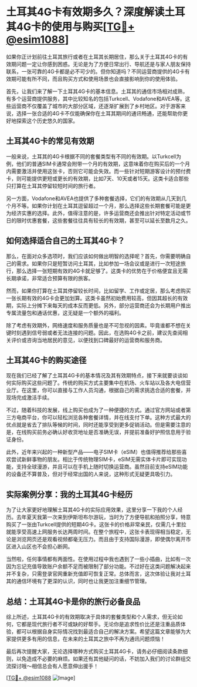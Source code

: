 # 土耳其4G卡有效期多久？深度解读土耳其4G卡的使用与购买[[TG💪+ @esim1088](https://t.me/s/esim1088)]

如果你正计划前往土耳其旅行或者在土耳其长期居住，那么关于土耳其4G卡的有效期问题一定让你感到困惑。无论是为了方便日常出行、导航还是与家人朋友保持联系，一张可靠的4G卡都是必不可少的。但你知道吗？不同运营商提供的4G卡有效期可能有所不同，而且购买方式和使用场景也会直接影响到你的使用体验。

首先，让我们来了解一下土耳其4G卡的基本信息。土耳其的通信市场相对成熟，有多个运营商提供服务，其中比较知名的包括Turkcell、Vodafone和AVEA等。这些运营商不仅覆盖了城市的大部分区域，还逐渐扩展到了乡村地区。对于游客来说，选择一张合适的4G卡不仅能确保你在土耳其期间的通讯畅通，还能帮助你更好地探索这个历史悠久的国家。

## 土耳其4G卡的常见有效期

一般来说，土耳其的4G卡根据不同的套餐类型有不同的有效期。以Turkcell为例，他们的普通SIM卡通常会附带一个月的有效期，这意味着你在购买后的一个月内需要激活并使用这张卡，否则它可能会失效。而一些针对短期游客设计的预付费卡，则可能提供更短或更长的有效期，比如7天、10天或者15天。这类卡适合那些只打算在土耳其停留较短时间的旅行者。

另一方面，Vodafone和AVEA也提供了多种套餐选择，它们的有效期从几天到几个月不等。如果你计划在土耳其逗留超过一个月，那么选择这些长期套餐可能是更为经济实惠的选择。此外，值得注意的是，许多运营商还会推出针对特定活动或节日的限时优惠套餐，这些套餐往往具有较长的有效期，甚至可以延长至数月之久。

## 如何选择适合自己的土耳其4G卡？

那么，在面对众多选项时，我们应该如何做出明智的选择呢？首先，你需要明确自己的需求。如果你只是短暂访问土耳其，比如参加一场会议或是进行一次短途旅行，那么选择一张短期有效的4G卡就足够了。这类卡的优势在于价格便宜且无需长期承诺，非常适合预算有限的旅客。

然而，如果你打算在土耳其停留较长时间，比如留学、工作或定居，那么考虑购买一张长期有效的4G卡会更加划算。这类卡虽然初始费用较高，但因其超长的有效期，实际上分摊下来每天的成本反而更低。另外，部分运营商还会为长期用户推出专属流量包和通话优惠，这无疑是一个额外的福利。

除了考虑有效期外，网络速度和服务质量也是不可忽视的因素。毕竟谁都不想在关键时刻遇到信号弱或者无法连接的问题。因此，在选购4G卡之前，建议先查阅相关评价或咨询当地居民的意见，以便找到口碑最好的运营商和服务商。

## 土耳其4G卡的购买途径

现在我们已经了解了土耳其4G卡的基本情况及其有效期特点，接下来就要谈谈如何实际购买这些问题了。传统的购买方式主要集中在机场、火车站以及各大电信营业厅。在这里，你可以直接与工作人员沟通，根据自己的需求挑选合适的套餐，并现场完成激活手续。

不过，随着科技的发展，线上购买也成为了一种便捷的方式。通过官方网站或者第三方电商平台，你可以轻松浏览各种套餐详情，并在线支付下单。这种方式最大的优点就是省去了排队等候的时间，同时还能享受到更多促销活动。但是需要注意的是，在线购买前务必确认好收货地址是否准确无误，并提前准备好护照信息用于验证身份。

此外，近年来兴起的一种新型产品——电子SIM卡（eSIM）也值得推荐给那些喜欢尝试新鲜事物的朋友。相比于传统物理SIM卡，eSIM无需实体卡片即可实现功能，支持全球漫游，并且可以在手机上随时切换运营商。虽然目前支持eSIM功能的设备还不算普及，但对于经常出国的人来说，这种形式无疑更具吸引力。

## 实际案例分享：我的土耳其4G卡经历

为了让大家更好地理解土耳其4G卡的实际应用效果，这里分享一下我的个人经历。去年夏天我第一次来到伊斯坦布尔游玩，当时为了方便导航和拍照分享，特意购买了一张由Turkcell提供的短期4G卡。这张卡的价格非常亲民，仅需几十里拉就能享受高速上网服务长达两周时间。在整个旅程中，这张卡表现得相当稳定，无论是浏览网页还是观看视频都毫无压力。而且由于支持国际漫游，即使偶尔离开市区进入山区也不会担心断网。

当然啦，任何事情都有两面性。在使用过程中我也遇到了一些小插曲，比如有一次因为忘记充值导致账户余额不足而被限制了部分功能。不过好在这类问题解决起来并不复杂，只需登录官网重新充值即可恢复正常。总体而言，这次体验让我对土耳其的通信环境有了更深的认识，同时也让我更加注重细节管理。

## 总结：土耳其4G卡是你的旅行必备良品

综上所述，土耳其4G卡的有效期取决于具体的套餐类型和个人需求，但无论如何，它都是现代旅行者不可或缺的好帮手。无论你是追求性价比还是注重品质体验，都可以根据自身实际情况找到最适合自己的解决方案。希望这篇文章能够为大家提供更多有用的信息，在未来的土耳其之旅中不再为通讯问题烦恼！

最后再次提醒大家，无论选择哪种方式购买土耳其4G卡，请务必仔细阅读条款细则，以免造成不必要的麻烦。如果还有其他疑问的话，不妨加入我们的讨论群组交流探讨哦～相信总会有人愿意伸出援手！

[[TG💪+ @esim1088](https://t.me/s/esim1088) ![Image](https://i.postimg.cc/4NQfJmqS/Snipaste-2025-05-13-00-14-12.png)]